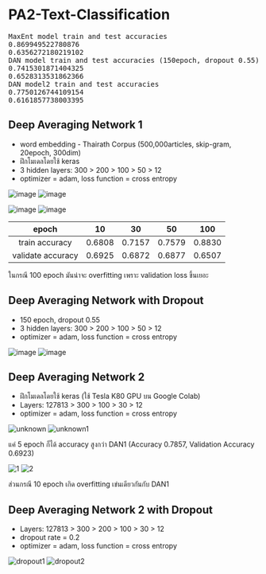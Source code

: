 # PA2-Text-Classification
<pre>
MaxEnt model train and test accuracies
0.869949522780876
0.6356272180219102
DAN model train and test accuracies (150epoch, dropout 0.55)
0.7415301871404325
0.6528313531862366
DAN model2 train and test accuracies
0.7750126744109154
0.6161857738003395
</pre>

## Deep Averaging Network 1
* word embedding - Thairath Corpus (500,000articles, skip-gram, 20epoch, 300dim)
* ฝึกโมเดลโดยใช้ keras
* 3 hidden layers: 300 > 200 > 100 > 50 > 12
* optimizer = adam, loss function = cross entropy

![image](https://user-images.githubusercontent.com/44984892/53429716-be24f100-3a1f-11e9-984f-5432de5d8d47.png)
![image](https://user-images.githubusercontent.com/44984892/53429724-c2510e80-3a1f-11e9-84c4-dab668d2d793.png)

![image](https://user-images.githubusercontent.com/44984892/53431039-52905300-3a22-11e9-8df4-0b8807892ac7.png)
![image](https://user-images.githubusercontent.com/44984892/53431048-57ed9d80-3a22-11e9-86a7-2ef7f487741b.png)

|epoch | 10 | 30 | 50 | 100 |
|:-:|:-:|:-:|:-:|:-:|
|train accuracy| 0.6808 | 0.7157 | 0.7579 | 0.8830 |
|validate accuracy|0.6925 | 0.6872 | 0.6877 | 0.6507 |

ในกรณี 100 epoch มันน่าจะ overfitting เพราะ validation loss ขึ้นเยอะ

## Deep Averaging Network with Dropout

* 150 epoch, dropout 0.55
* 3 hidden layers: 300 > 200 > 100 > 50 > 12
* optimizer = adam, loss function = cross entropy

![image](https://user-images.githubusercontent.com/44984892/53562029-e37e4000-3b82-11e9-8edc-589983f4009e.png)
![image](https://user-images.githubusercontent.com/44984892/53562043-eb3de480-3b82-11e9-89ee-29c254d4e215.png)

## Deep Averaging Network 2
* ฝึกโมเดลโดยใช้ keras (ใช้ Tesla K80 GPU บน Google Colab)
* Layers: 127813 > 300 > 100 > 30 > 12
* optimizer = adam, loss function = cross entropy

![unknown](https://user-images.githubusercontent.com/44984892/53440129-6940a500-3a36-11e9-9909-71849efe3460.png)
![unknown1](https://user-images.githubusercontent.com/44984892/53440136-6ba2ff00-3a36-11e9-8d03-fb9757530ab0.png)

แค่ 5 epoch ก็ได้ accuracy สูงกว่า DAN1 (Accuracy 0.7857, Validation Accuracy 0.6923)

![1](https://user-images.githubusercontent.com/44984892/53441004-6c3c9500-3a38-11e9-8346-9be31058fdc5.png)
![2](https://user-images.githubusercontent.com/44984892/53441005-6c3c9500-3a38-11e9-9c43-2d06e22865a1.png)

ส่วนกรณี 10 epoch เกิด overfitting เข่นเดียวกันกับ DAN1

## Deep Averaging Network 2 with Dropout
* Layers: 127813 > 300 > 200 > 100 > 30 > 12
* dropout rate = 0.2
* optimizer = adam, loss function = cross entropy

![dropout1](https://user-images.githubusercontent.com/44984892/53444671-626b5f80-3a41-11e9-8ad8-8427e7f343fb.png)
![dropout2](https://user-images.githubusercontent.com/44984892/53444672-626b5f80-3a41-11e9-8ebc-5ecdf7a77b2b.png)
